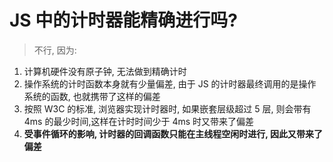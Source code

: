 # JS 中的计时器能精确进行吗?

> 不行, 因为:

1. 计算机硬件没有原子钟, 无法做到精确计时
2. 操作系统的计时函数本身就有少量偏差, 由于 JS 的计时器最终调用的是操作系统的函数, 也就携带了这样的偏差
3. 按照 W3C 的标准, 浏览器实现计时器时, 如果嵌套层级超过 5 层, 则会带有 4ms 的最少时间,这样在计时时间少于 4ms 时又带来了偏差
4. **受事件循环的影响, 计时器的回调函数只能在主线程空闲时进行, 因此又带来了偏差**

